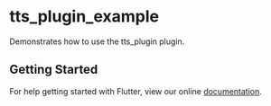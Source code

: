 # tts_plugin_example

Demonstrates how to use the tts_plugin plugin.

## Getting Started

For help getting started with Flutter, view our online
[documentation](http://flutter.io/).
